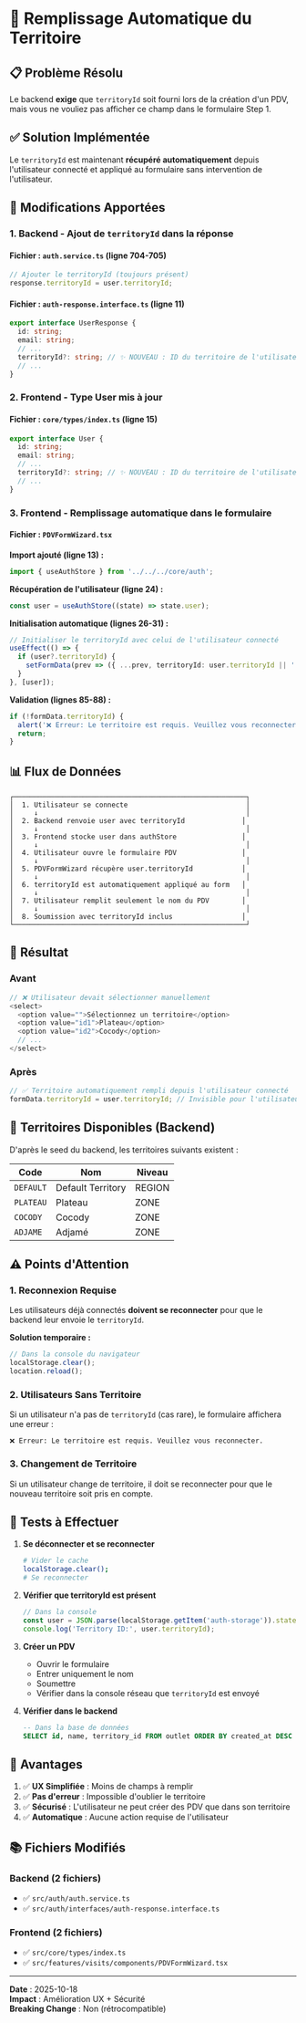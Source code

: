 # 🎯 Remplissage Automatique du Territoire

## 📋 Problème Résolu

Le backend **exige** que `territoryId` soit fourni lors de la création d'un PDV, mais vous ne vouliez pas afficher ce champ dans le formulaire Step 1.

## ✅ Solution Implémentée

Le `territoryId` est maintenant **récupéré automatiquement** depuis l'utilisateur connecté et appliqué au formulaire sans intervention de l'utilisateur.

## 🔧 Modifications Apportées

### 1. **Backend** - Ajout de `territoryId` dans la réponse

#### Fichier : `auth.service.ts` (ligne 704-705)
```typescript
// Ajouter le territoryId (toujours présent)
response.territoryId = user.territoryId;
```

#### Fichier : `auth-response.interface.ts` (ligne 11)
```typescript
export interface UserResponse {
  id: string;
  email: string;
  // ...
  territoryId?: string; // ✨ NOUVEAU : ID du territoire de l'utilisateur
  // ...
}
```

### 2. **Frontend** - Type User mis à jour

#### Fichier : `core/types/index.ts` (ligne 15)
```typescript
export interface User {
  id: string;
  email: string;
  // ...
  territoryId?: string; // ✨ NOUVEAU : ID du territoire de l'utilisateur
  // ...
}
```

### 3. **Frontend** - Remplissage automatique dans le formulaire

#### Fichier : `PDVFormWizard.tsx`

**Import ajouté (ligne 13) :**
```typescript
import { useAuthStore } from '../../../core/auth';
```

**Récupération de l'utilisateur (ligne 24) :**
```typescript
const user = useAuthStore((state) => state.user);
```

**Initialisation automatique (lignes 26-31) :**
```typescript
// Initialiser le territoryId avec celui de l'utilisateur connecté
useEffect(() => {
  if (user?.territoryId) {
    setFormData(prev => ({ ...prev, territoryId: user.territoryId || '' }));
  }
}, [user]);
```

**Validation (lignes 85-88) :**
```typescript
if (!formData.territoryId) {
  alert('❌ Erreur: Le territoire est requis. Veuillez vous reconnecter.');
  return;
}
```

## 📊 Flux de Données

```
┌─────────────────────────────────────────────────────────┐
│  1. Utilisateur se connecte                             │
│     ↓                                                   │
│  2. Backend renvoie user avec territoryId              │
│     ↓                                                   │
│  3. Frontend stocke user dans authStore                │
│     ↓                                                   │
│  4. Utilisateur ouvre le formulaire PDV                │
│     ↓                                                   │
│  5. PDVFormWizard récupère user.territoryId            │
│     ↓                                                   │
│  6. territoryId est automatiquement appliqué au form   │
│     ↓                                                   │
│  7. Utilisateur remplit seulement le nom du PDV        │
│     ↓                                                   │
│  8. Soumission avec territoryId inclus                 │
└─────────────────────────────────────────────────────────┘
```

## 🎯 Résultat

### Avant
```typescript
// ❌ Utilisateur devait sélectionner manuellement
<select>
  <option value="">Sélectionnez un territoire</option>
  <option value="id1">Plateau</option>
  <option value="id2">Cocody</option>
  // ...
</select>
```

### Après
```typescript
// ✅ Territoire automatiquement rempli depuis l'utilisateur connecté
formData.territoryId = user.territoryId; // Invisible pour l'utilisateur
```

## 📝 Territoires Disponibles (Backend)

D'après le seed du backend, les territoires suivants existent :

| Code | Nom | Niveau |
|------|-----|--------|
| `DEFAULT` | Default Territory | REGION |
| `PLATEAU` | Plateau | ZONE |
| `COCODY` | Cocody | ZONE |
| `ADJAME` | Adjamé | ZONE |

## ⚠️ Points d'Attention

### 1. **Reconnexion Requise**
Les utilisateurs déjà connectés **doivent se reconnecter** pour que le backend leur envoie le `territoryId`.

**Solution temporaire :**
```javascript
// Dans la console du navigateur
localStorage.clear();
location.reload();
```

### 2. **Utilisateurs Sans Territoire**
Si un utilisateur n'a pas de `territoryId` (cas rare), le formulaire affichera une erreur :
```
❌ Erreur: Le territoire est requis. Veuillez vous reconnecter.
```

### 3. **Changement de Territoire**
Si un utilisateur change de territoire, il doit se reconnecter pour que le nouveau territoire soit pris en compte.

## 🧪 Tests à Effectuer

1. **Se déconnecter et se reconnecter**
   ```bash
   # Vider le cache
   localStorage.clear();
   # Se reconnecter
   ```

2. **Vérifier que territoryId est présent**
   ```javascript
   // Dans la console
   const user = JSON.parse(localStorage.getItem('auth-storage')).state.user;
   console.log('Territory ID:', user.territoryId);
   ```

3. **Créer un PDV**
   - Ouvrir le formulaire
   - Entrer uniquement le nom
   - Soumettre
   - Vérifier dans la console réseau que `territoryId` est envoyé

4. **Vérifier dans le backend**
   ```sql
   -- Dans la base de données
   SELECT id, name, territory_id FROM outlet ORDER BY created_at DESC LIMIT 5;
   ```

## 🚀 Avantages

1. ✅ **UX Simplifiée** : Moins de champs à remplir
2. ✅ **Pas d'erreur** : Impossible d'oublier le territoire
3. ✅ **Sécurisé** : L'utilisateur ne peut créer des PDV que dans son territoire
4. ✅ **Automatique** : Aucune action requise de l'utilisateur

## 📚 Fichiers Modifiés

### Backend (2 fichiers)
- ✅ `src/auth/auth.service.ts`
- ✅ `src/auth/interfaces/auth-response.interface.ts`

### Frontend (2 fichiers)
- ✅ `src/core/types/index.ts`
- ✅ `src/features/visits/components/PDVFormWizard.tsx`

---

**Date** : 2025-10-18  
**Impact** : Amélioration UX + Sécurité  
**Breaking Change** : Non (rétrocompatible)
